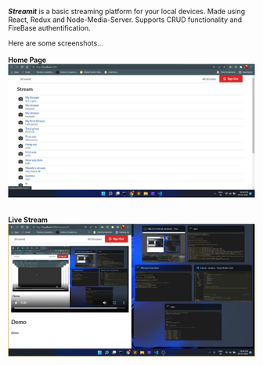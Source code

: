 ***Streamit***  is a basic streaming platform for your local devices.
Made using React, Redux and Node-Media-Server.
Supports CRUD functionality and FireBase authentification.

Here are some screenshots...<br>
<br>
**Home Page**
![ss1](https://raw.githubusercontent.com/mahip19/StreamIt/main/Screenshot%20(310).png)
<br>
<br>
<br>
**Live Stream**
![ss2](https://raw.githubusercontent.com/mahip19/StreamIt/main/Screenshot%20(311).png)
